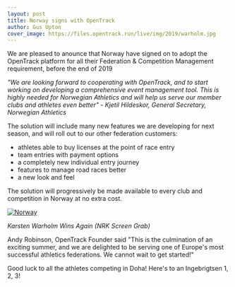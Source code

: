```yaml
---
layout: post
title: Norway signs with OpenTrack
author: Gus Upton
cover_image: https://files.opentrack.run/live/img/2019/warholm.jpg
---
```


We are pleased to anounce that Norway have signed on to adopt the OpenTrack platform for all their Federation & Competition Management requirement, before the end of 2019   

_"We are looking forward to cooperating with OpenTrack, and to start working on developing a comprehensive event management tool. This is highly needed for Norwegian Athletics and will help us serve our member clubs and athletes even better" - Kjetil Hildeskor, General Secretary, Norwegian Athletics_


The solution will include many new features we are developing for next season, and will roll out to our other federation customers: 
- athletes able to buy licenses at the point of race entry
- team entries with payment options
- a completely new individual entry journey
- features to manage road races better
- a new look and feel

The solution will progressively be made available to every club and competition in Norway at no extra cost.

[![Norway](https://files.opentrack.run/live/img/2019/warholm.jpg)](https://files.opentrack.run/live/img/2019/warholm.jpg)

_Karsten Warholm Wins Again (NRK Screen Grab)_

Andy Robinson, OpenTrack Founder said "This is the culmination of an exciting summer, and we are delighted to be serving one of Europe's most successful athletics federations. We cannot wait to get started!"

Good luck to all the athletes competing in Doha! Here's to an Ingebrigtsen 1, 2, 3!
